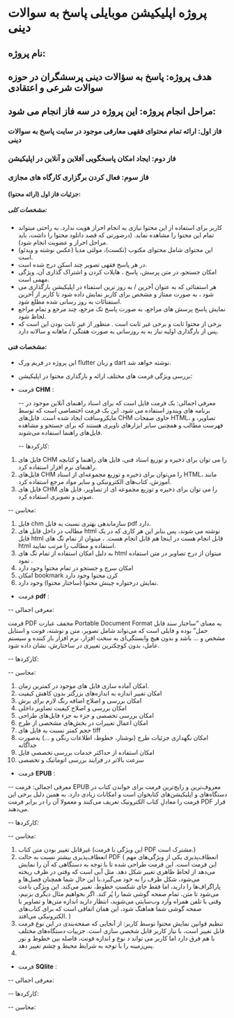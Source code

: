 # پروژه اپلیکیشن موبایلی پاسخ به سوالات دینی  
## نام پروژه:
## هدف پروژه: پاسخ به سؤالات دینی پرسشگران در حوزه سوالات شرعی و اعتقادی
## مراحل انجام پروژه: این پروژه در سه فاز انجام می شود:
### فاز اول: ارائه تمام محتوای فقهی معارفی موجود در سایت پاسخ به سوالات دینی
### فاز دوم: ایجاد امکان پاسخگویی آفلاین و آنلاین در اپلیکیشن
### فاز سوم: فعال کردن برگزاری کارگاه های مجازی

#### جزئیات فاز اول (ارائه محتوا): 

##### مشخصات کلی:
- کاربر برای استفاده از این محتوا نیازی به انجام احراز هویت ندارد. به راحتی میتواند تمام این محتوا را مشاهده نماید. (درصورتی که قصد دانلود محتوا را داشت، باید مراحل احراز و عضویت انجام شود).
- این محتوای شامل محتوای مکتوب (تکست)، مولتی مدیا (عکس نوشته و ویدئو) است.
- در هر پاسخ فقهی تصویر چند اسکن درج شده است.
- امکان جستجو، در متن پرسش، پاسخ ، هایلات کردن و اشتراک گذاری آن، ویژگی مهمی است.
- هر استفتائی که به عنوان آخرین / به روز ترین استفتاء در اپلیکیشن بارگذاری می شود ، به صورت ممتاز و مشخص برای کاربر نمایش داده شود تا کاربر از آخرین استفتائات به روز رسانی شده مطلع شود.
- نمایش پاسخ پرسش های مراجع،  به صورت پاسخ تک مرجع، چند مرجع و تمام مراجع لحاظ شود.  
- برخی از محتوا ثابت و برخی غیر ثابت است . منظور از غیر ثابت بودن این است که  پس از بارگذاری اولیه نیاز به به روزسانی به صورت هفتگی / ماهانه و سالانه دارد.
  

#### مشخصات فنی:

- این پروژه در فریم ورک flutter  و زبان dart نوشته خواهد شد.
- بررسی ویژگی فرمت های  مختلف ارائه و بارگذاری محتوا در اپلیکیشن:
- فرمت **CHM** : 

  -- معرفی اجمالی:
  یک فرمت فایل است که برای اسناد راهنمای آنلاین موجود در برنامه های ویندوز استفاده می شود. این یک فرمت اختصاصی است که توسط مایکروسافت ایجاد شده است. فایل‌های CHM حاوی صفحات HTML، تصاویر، و فهرست مطالب و همچنین سایر ابزارهای ناوبری هستند که برای جستجو و مشاهده فایل‌های راهنما استفاده می‌شوند.

  -- کارکردها:
1. فایل های CHM را می توان برای ذخیره و توزیع اسناد فنی، فایل های راهنما و کتابچه راهنمای نرم افزار استفاده کرد.
2. فایل‌های CHM را می‌توان برای ذخیره و توزیع مجموعه‌ای از اسناد HTML، مانند آموزش، کتاب‌های الکترونیکی و سایر مواد مرجع استفاده کرد.
3. فایل های CHM را می توان برای ذخیره و توزیع مجموعه ای از تصاویر، فایل های صوتی و تصویری استفاده کرد.

  
  -- محاسن:
1. فایل chm سازماندهی بهتری نسبت به فایل pdf دارد.
2. مطالب در داخل فایل های html نوشته می شوند، پس بنابر این هر کاری که در یک فایل html قابل انجام هست در اینجا هم قابل انجام هست. ، میتوان از تمام تگ های html استفاده  و مطالب را مرتب نمایید.
3. به دلیل امکان استفاده از تمام تگ های html  میتوان از درج تصاویر در متن استفاده نمود .
4. امکان سرچ و جستجو در تمام محتوا وجود دارد
5. امکان bookmark  کرن محتوا وجود دارد
6. نمایش درختواره چینش محتوا (ساختار محتوا) وجود دارد.

   
 - فرمت **pdf** :

  -- معرفی اجمالی:
  
  فرمت PDF مخفف عبارت Portable Document Format به معنای “ساختار سند قابل حمل” بوده و فایلی است که می‌تواند شامل تصویر، متن و نوشته، فونت و استایل مشخص و … باشد و بدون هیچ وابستگی‌ای به سخت افزار، نرم افزار باز کننده و سیستم عامل، بدون کوچکترین تغییری در ساختارش، نشان داده شود.

  -- کارکردها:


  
  -- محاسن:
  1. امکان آماده سازی فایل های موجود در کمترین زمان.
  2. امکان تغییر اندازه به اندازه‌های بزرگتر بدون کاهش کیفیت
  3. امکان بررسی و اصلاح اضافه رنگ لازم برای برش
  4. امکان بررسی و اصلاح کیفیت تصاویر داخلی
  5. امکان بررسی تخصصی و جزء به جزء فایل‌های طراحی
  6. امکان اعمال تغییرات در بخش‌های مشخصی از طرح
  7. حجم کمتر نسبت به فایل های tiff
  8. امکان نگهداری جزئیات طرح (نوشتار، خطوط، اطلاعات رنگی و ...) به‌صورت جداگانه
  9. امکان استفاده از حداکثر خدمات بررسی تخصصی فایل
  10. سرعت بالاتر در فرایند بررسی اتوماتیک و تخصصی



 - فرمت **EPUB** :

  -- معرفی اجمالی:
  فرمت EPUB معروف‌‌ترین و رایج‌ترین فرمت برای خواندن کتاب در دستگاه‌های و اپلیکیشن‌های کتابخوان است و امکانات زیادی دارد. به همین دلیل برخی این فرمت را معادلِ کتاب الکترونیک تعریف می‌کنند و معمولا آن را در برابر فرمت PDF قرار می‌دهند.
  

  -- کارکردها:


  
  -- محاسن:
  1.  غیرقابل تغییر بودن متن کتاب (این ویژگی با فرمت PDF مشترک است.)
  2.  انعطاف‌پذیری بیشتر نسبت به حالت ‌PDF ( انعطاف‌پذیری یکی از ویژگی‌های مهم این فرمت است. این فرمت طراحی شده تا با توجه به دستگاهی که آن را نمایش می‌دهد از لحاظ ظاهری تغییر شکل دهد. مثل آبی است که وقتی در ظرف ریخته می‌شود، شکل ظرف را به خود می‌‌گیرد.با این حال شما همچنان فصل‌‌ها و پاراگراف‌ها را دارید، اما فقط جای شکستِ خطوط، تغییر می‌کند. این ویژگی باعث می‌شود تا متن، تمامِ صفحه گوشی شما را پُر کند. اگر بخواهیم مثال دیگری بزنیم، وقتی با تلفن همراه وارد وب‌سایتی می‌شوید، انتظار دارید اندازه‌ متن‌ها و تصاویر با صفحه گوشی شما هماهنگ شود، این همان اتفاقی است که برای کتاب‌های الکترونیکی می‌افتد. ‍)
  3.  تنظیم قوانین نمایش محتوا توسط کاربر: از آنجایی که صفحه‌بندی در این نوع فرمت قابل تغییر است، با نیاز کاربر قابل شخصی سازی است. جزییات دستگاه‌های مختلف با هم فرق دارد اما کاربر می تواند د نوع و اندازه فونت‌، فاصله بین خطوط و نور پس‌زمینه را با توجه به شرایط محیط و چشم‌ تغییر دهد.
  4.  
 - فرمت **SQlite** :

  -- معرفی اجمالی:
  

  -- کارکردها:


  
  -- محاسن:
 



  
